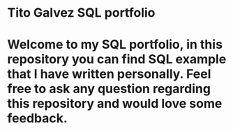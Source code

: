 # Tito Galvez SQL portfolio

# Welcome to my SQL portfolio, in this repository you can find SQL example that I have written personally. Feel free to ask any question regarding this repository and would love some feedback. 
